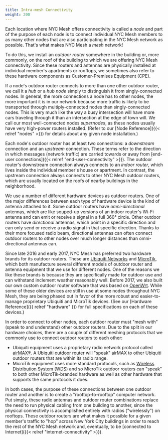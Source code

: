```yaml
---
title: Intra-mesh Connectivity
weight: 200
---
```


Each location where NYC Mesh offers connectivity is called a *node* and part of the purpose of each node is to connect individual NYC Mesh members to as many other nodes that are also participating in the NYC Mesh network as possible. That's what makes NYC Mesh a *mesh* network!

To do this, we install an *outdoor router* somewhere in the building or, more commonly, on the roof of the building to which we are offering NYC Mesh connectivity. Since these routers and antennas are physically installed at individual member's apartments or rooftops, we sometimes also refer to these hardware components as Customer-Premises Equipment (CPE).

If a node's outdoor router connects to more than one other outdoor router, we call it a *hub* or a *hub node* simply to distinguish it from singly-connected nodes. In general, the more connections a node has to other nodes, the more important it is in our network because more traffic is likely to be transported through multiply-connected nodes than singly-connected nodes. This is very much like the way a busy intersection will have more cars traveling through it than an intersection at the edge of town will. We call our most well-connected nodes *supernodes*, as these nodes usually have very high-power routers installed. (Refer to our [Node Reference]({{< relref "nodes" >}}) for details about any given node installation.)

Each node's outdoor router has at least two connections: a *downstream* connection and an *upstream* connection. These terms refer to the direction in which messages (network traffic) are carried towards or away from [end-user connections]({{< relref "end-user-connectivity" >}}). The outdoor router's downstream connection always connects to an *indoor router*, which lives inside the individual member's house or apartment. In contrast, the upstream connection always connects to other NYC Mesh outdoor routers, which are usually located on the roofs of nearby buildings in the neighborhood.

We use a number of different hardware devices as outdoor routers. One of the major differences between each type of hardware device is the kind of antenna attached to it. Some outdoor routers have *omni-directional* antennas, which are like souped-up versions of an indoor router's Wi-Fi antenna and can emit or receive a signal in a full 360&deg; circle. Other outdoor routers have *directional* antennas, which point in a specific direction and can only send or receive a radio signal in that specific direction. Thanks to their more focused radio beam, directional antennas can often connect outdoor routers to other nodes over much longer distances than omni-directional antennas can.

Since late 2016 and early 2017, NYC Mesh has preferred two hardware brands for its outdoor routers. These are [Ubiquiti Networks](https://www.ui.com/) and [MicroTik](https://mikrotik.com/), which both manufacture several different models of outdoor router and antenna equipment that we use for different nodes. One of the reasons we like these brands is because they are specifically made for outdoor use and can withstand inclement weather reasonably well. Before 2017, we also built our own custom outdoor router software that was based on [OpenWrt](https://openwrt.org/). While some of these older devices are still in use at some nodes throughout NYC Mesh, they are being phased out in favor of the more robust and easier-to-manage proprietary Ubiquiti and MicroTik devices. (See our [Hardware Reference]({{ relref "hardware" }}) for full specifications on each of these devices.)

In order to connect to other nodes, each outdoor router must "mesh with" (speak to and understand) other outdoor routers. Due to the split in our hardware choices, there are a couple of different meshing protocols that we commonly use to connect outdoor routers to each other:

* Ubiquiti equipment uses a proprietary radio network protocol called [airMAX®](https://airmax.ui.com/). A Ubiquiti outdoor router will "speak" airMAX to other Ubiquiti outdoor routers that are within its radio range.
* MicroTik equipment uses more standard protocols, such as [Wireless Distribution System (WDS)](https://en.wikipedia.org/wiki/Wireless_distribution_system) and so MicroTik outdoor routers can "speak" to both other MicroTik-branded hardware as well as other hardware that supports the same protocols it does.

In both cases, the purpose of these connections between one outdoor router and another is to create a "rooftop-to-rooftop" computer network. Put simply, these radio antennas and outdoor router combinations replace the need to run physical cabling from one building to another, since the physical connectivity is accomplished entirely with radios ("wirelessly") on rooftops. These outdoor routers are what makes it possible for a given member's traffic to "hop" across New York City buildings in order to reach the rest of the NYC Mesh network and, eventually, to be [connected to Internet]({{< relref "internet-connectivity" >}}).
